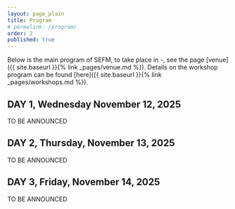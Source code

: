 ```yaml
---
layout: page_plain
title: Program
# permalink: /program/
order: 2
published: true
---
```


Below is the main program of SEFM, to take place in -, see the page [venue]({{ site.baseurl }}{% link _pages/venue.md %}).
Details on the workshop program can be found [here]({{ site.baseurl }}{% link _pages/workshops.md %}).



<h2><b>DAY 1, Wednesday November 12, 2025</b></h2>

TO BE ANNOUNCED


<h2><b>DAY 2, Thursday, November 13, 2025
</b></h2>

TO BE ANNOUNCED


<h2><b>DAY 3, Friday, November 14, 2025
</b></h2>

TO BE ANNOUNCED

<style>
    table { width: 100%; }
</style>
